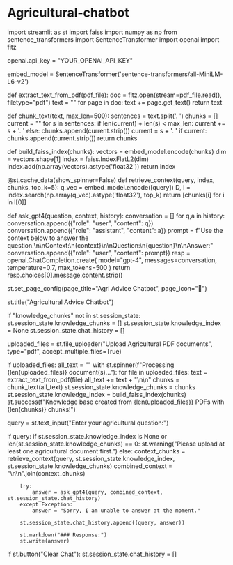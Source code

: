 # Agricultural-chatbot
import streamlit as st
import faiss
import numpy as np
from sentence_transformers import SentenceTransformer
import openai
import fitz

openai.api_key = "YOUR_OPENAI_API_KEY"

embed_model = SentenceTransformer('sentence-transformers/all-MiniLM-L6-v2')

def extract_text_from_pdf(pdf_file):
    doc = fitz.open(stream=pdf_file.read(), filetype="pdf")
    text = ""
    for page in doc:
        text += page.get_text()
    return text

def chunk_text(text, max_len=500):
    sentences = text.split('. ')
    chunks = []
    current = ""
    for s in sentences:
        if len(current) + len(s) < max_len:
            current += s + '. '
        else:
            chunks.append(current.strip())
            current = s + '. '
    if current:
        chunks.append(current.strip())
    return chunks

def build_faiss_index(chunks):
    vectors = embed_model.encode(chunks)
    dim = vectors.shape[1]
    index = faiss.IndexFlatL2(dim)
    index.add(np.array(vectors).astype('float32'))
    return index

@st.cache_data(show_spinner=False)
def retrieve_context(query, index, chunks, top_k=5):
    q_vec = embed_model.encode([query])
    D, I = index.search(np.array(q_vec).astype('float32'), top_k)
    return [chunks[i] for i in I[0]]

def ask_gpt4(question, context, history):
    conversation = []
    for q,a in history:
        conversation.append({"role": "user", "content": q})
        conversation.append({"role": "assistant", "content": a})
    prompt = f"Use the context below to answer the question.\n\nContext:\n{context}\n\nQuestion:\n{question}\n\nAnswer:"
    conversation.append({"role": "user", "content": prompt})
    resp = openai.ChatCompletion.create(
        model="gpt-4",
        messages=conversation,
        temperature=0.7,
        max_tokens=500
    )
    return resp.choices[0].message.content.strip()

st.set_page_config(page_title="Agri Advice Chatbot", page_icon="🌾")

st.title("Agricultural Advice Chatbot")

if "knowledge_chunks" not in st.session_state:
    st.session_state.knowledge_chunks = []
    st.session_state.knowledge_index = None
    st.session_state.chat_history = []

uploaded_files = st.file_uploader("Upload Agricultural PDF documents", type="pdf", accept_multiple_files=True)

if uploaded_files:
    all_text = ""
    with st.spinner(f"Processing {len(uploaded_files)} document(s)..."):
        for file in uploaded_files:
            text = extract_text_from_pdf(file)
            all_text += text + "\n\n"
        chunks = chunk_text(all_text)
        st.session_state.knowledge_chunks = chunks
        st.session_state.knowledge_index = build_faiss_index(chunks)
    st.success(f"Knowledge base created from {len(uploaded_files)} PDFs with {len(chunks)} chunks!")

query = st.text_input("Enter your agricultural question:")

if query:
    if st.session_state.knowledge_index is None or len(st.session_state.knowledge_chunks) == 0:
        st.warning("Please upload at least one agricultural document first.")
    else:
        context_chunks = retrieve_context(query, st.session_state.knowledge_index, st.session_state.knowledge_chunks)
        combined_context = "\n\n".join(context_chunks)

        try:
            answer = ask_gpt4(query, combined_context, st.session_state.chat_history)
        except Exception:
            answer = "Sorry, I am unable to answer at the moment."

        st.session_state.chat_history.append((query, answer))

        st.markdown("### Response:")
        st.write(answer)

if st.button("Clear Chat"):
    st.session_state.chat_history = []
